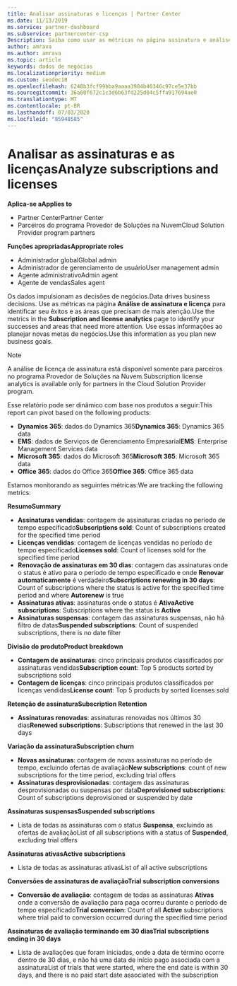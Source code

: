 ```yaml
---
title: Analisar assinaturas e licenças | Partner Center
ms.date: 11/13/2019
ms.service: partner-dashboard
ms.subservice: partnercenter-csp
Description: Saiba como usar as métricas na página assinatura e análise de licença para identificar seus sucessos e áreas que precisam de mais atenção.
author: amrava
ms.author: amrava
ms.topic: article
keywords: dados de negócios
ms.localizationpriority: medium
ms.custom: seodec18
ms.openlocfilehash: 6248b3fcf99bba9aaaa3984b40346c97ce5e37bb
ms.sourcegitcommit: 36a60f672c1c3d6b63fd225d04c5ffa917694ae0
ms.translationtype: MT
ms.contentlocale: pt-BR
ms.lasthandoff: 07/03/2020
ms.locfileid: "85948585"
---
```

# <a name="analyze-subscriptions-and-licenses"></a><span data-ttu-id="5e1f9-104">Analisar as assinaturas e as licenças</span><span class="sxs-lookup"><span data-stu-id="5e1f9-104">Analyze subscriptions and licenses</span></span> 

<span data-ttu-id="5e1f9-105">**Aplica-se a**</span><span class="sxs-lookup"><span data-stu-id="5e1f9-105">**Applies to**</span></span>

- <span data-ttu-id="5e1f9-106">Partner Center</span><span class="sxs-lookup"><span data-stu-id="5e1f9-106">Partner Center</span></span>
- <span data-ttu-id="5e1f9-107">Parceiros do programa Provedor de Soluções na Nuvem</span><span class="sxs-lookup"><span data-stu-id="5e1f9-107">Cloud Solution Provider program partners</span></span>

<span data-ttu-id="5e1f9-108">**Funções apropriadas**</span><span class="sxs-lookup"><span data-stu-id="5e1f9-108">**Appropriate roles**</span></span>

- <span data-ttu-id="5e1f9-109">Administrador global</span><span class="sxs-lookup"><span data-stu-id="5e1f9-109">Global admin</span></span>
- <span data-ttu-id="5e1f9-110">Administrador de gerenciamento de usuário</span><span class="sxs-lookup"><span data-stu-id="5e1f9-110">User management admin</span></span>
- <span data-ttu-id="5e1f9-111">Agente administrativo</span><span class="sxs-lookup"><span data-stu-id="5e1f9-111">Admin agent</span></span>
- <span data-ttu-id="5e1f9-112">Agente de vendas</span><span class="sxs-lookup"><span data-stu-id="5e1f9-112">Sales agent</span></span>

<span data-ttu-id="5e1f9-113">Os dados impulsionam as decisões de negócios.</span><span class="sxs-lookup"><span data-stu-id="5e1f9-113">Data drives business decisions.</span></span> <span data-ttu-id="5e1f9-114">Use as métricas na página **Análise de assinatura e licença** para identificar seu êxitos e as áreas que precisam de mais atenção.</span><span class="sxs-lookup"><span data-stu-id="5e1f9-114">Use the metrics in the **Subscription and license analytics** page to identify your successes and areas that need more attention.</span></span> <span data-ttu-id="5e1f9-115">Use essas informações ao planejar novas metas de negócios.</span><span class="sxs-lookup"><span data-stu-id="5e1f9-115">Use this information as you plan new business goals.</span></span>

> [!NOTE]
> <span data-ttu-id="5e1f9-116">A análise de licença de assinatura está disponível somente para parceiros no programa Provedor de Soluções na Nuvem.</span><span class="sxs-lookup"><span data-stu-id="5e1f9-116">Subscription license analytics is available only for partners in the Cloud Solution Provider program.</span></span>


<span data-ttu-id="5e1f9-117">Esse relatório pode ser dinâmico com base nos produtos a seguir:</span><span class="sxs-lookup"><span data-stu-id="5e1f9-117">This report can pivot based on the following products:</span></span>

 - <span data-ttu-id="5e1f9-118">**Dynamics 365**: dados do Dynamics 365</span><span class="sxs-lookup"><span data-stu-id="5e1f9-118">**Dynamics 365**: Dynamics 365 data</span></span>  
 - <span data-ttu-id="5e1f9-119">**EMS**: dados de Serviços de Gerenciamento Empresarial</span><span class="sxs-lookup"><span data-stu-id="5e1f9-119">**EMS**: Enterprise Management Services data</span></span>  
 - <span data-ttu-id="5e1f9-120">**Microsoft 365**: dados do Microsoft 365</span><span class="sxs-lookup"><span data-stu-id="5e1f9-120">**Microsoft 365**: Microsoft 365 data</span></span>  
 - <span data-ttu-id="5e1f9-121">**Office 365**: dados do Office 365</span><span class="sxs-lookup"><span data-stu-id="5e1f9-121">**Office 365**: Office 365 data</span></span>  


<span data-ttu-id="5e1f9-122">Estamos monitorando as seguintes métricas:</span><span class="sxs-lookup"><span data-stu-id="5e1f9-122">We are tracking the following metrics:</span></span>

<span data-ttu-id="5e1f9-123">**Resumo**</span><span class="sxs-lookup"><span data-stu-id="5e1f9-123">**Summary**</span></span>  
 - <span data-ttu-id="5e1f9-124">**Assinaturas vendidas**: contagem de assinaturas criadas no período de tempo especificado</span><span class="sxs-lookup"><span data-stu-id="5e1f9-124">**Subscriptions sold**: Count of subscriptions created for the specified time period</span></span>  
 - <span data-ttu-id="5e1f9-125">**Licenças vendidas**: contagem de licenças vendidas no período de tempo especificado</span><span class="sxs-lookup"><span data-stu-id="5e1f9-125">**Licenses sold**: Count of licenses sold for the specified time period</span></span>   
 - <span data-ttu-id="5e1f9-126">**Renovação de assinaturas em 30 dias**: contagem das assinaturas onde o status é ativo para o período de tempo especificado e onde **Renovar automaticamente** é verdadeiro</span><span class="sxs-lookup"><span data-stu-id="5e1f9-126">**Subscriptions renewing in 30 days**: Count of subscriptions where the status is active for the specified time period and where **Autorenew** is true</span></span>
 - <span data-ttu-id="5e1f9-127">**Assinaturas ativas**: assinaturas onde o status é **Ativa**</span><span class="sxs-lookup"><span data-stu-id="5e1f9-127">**Active subscriptions**: Subscriptions where the status is **Active**</span></span>  
 - <span data-ttu-id="5e1f9-128">**Assinaturas suspensas**: contagem das assinaturas suspensas, não há filtro de datas</span><span class="sxs-lookup"><span data-stu-id="5e1f9-128">**Suspended subscriptions**: Count of suspended subscriptions, there is no date filter</span></span>  

<span data-ttu-id="5e1f9-129">**Divisão do produto**</span><span class="sxs-lookup"><span data-stu-id="5e1f9-129">**Product breakdown**</span></span>  
 - <span data-ttu-id="5e1f9-130">**Contagem de assinaturas**: cinco principais produtos classificados por assinaturas vendidas</span><span class="sxs-lookup"><span data-stu-id="5e1f9-130">**Subscription count**: Top 5 products sorted by subscriptions sold</span></span>  
 - <span data-ttu-id="5e1f9-131">**Contagem de licenças**: cinco principais produtos classificados por licenças vendidas</span><span class="sxs-lookup"><span data-stu-id="5e1f9-131">**License count**: Top 5 products by sorted licenses sold</span></span>

<span data-ttu-id="5e1f9-132">**Retenção de assinatura**</span><span class="sxs-lookup"><span data-stu-id="5e1f9-132">**Subscription Retention**</span></span>
 - <span data-ttu-id="5e1f9-133">**Assinaturas renovadas**: assinaturas renovadas nos últimos 30 dias</span><span class="sxs-lookup"><span data-stu-id="5e1f9-133">**Renewed subscriptions**: Subscriptions that renewed in the last 30 days</span></span>  

<span data-ttu-id="5e1f9-134">**Variação da assinatura**</span><span class="sxs-lookup"><span data-stu-id="5e1f9-134">**Subscription churn**</span></span>  
 - <span data-ttu-id="5e1f9-135">**Novas assinaturas**: contagem de novas assinaturas no período de tempo, excluindo ofertas de avaliação</span><span class="sxs-lookup"><span data-stu-id="5e1f9-135">**New subscriptions**: count of new subscriptions for the time period, excluding trial offers</span></span>  
 - <span data-ttu-id="5e1f9-136">**Assinaturas desprovisionadas**: contagem das assinaturas desprovisionadas ou suspensas por data</span><span class="sxs-lookup"><span data-stu-id="5e1f9-136">**Deprovisioned subscriptions**: Count of subscriptions deprovisioned or suspended by date</span></span>  

<span data-ttu-id="5e1f9-137">**Assinaturas suspensas**</span><span class="sxs-lookup"><span data-stu-id="5e1f9-137">**Suspended subscriptions**</span></span>  
 - <span data-ttu-id="5e1f9-138">Lista de todas as assinaturas com o status **Suspensa**, excluindo as ofertas de avaliação</span><span class="sxs-lookup"><span data-stu-id="5e1f9-138">List of all subscriptions with a status of **Suspended**, excluding trial offers</span></span>  
  
<span data-ttu-id="5e1f9-139">**Assinaturas ativas**</span><span class="sxs-lookup"><span data-stu-id="5e1f9-139">**Active subscriptions**</span></span>
 - <span data-ttu-id="5e1f9-140">Lista de todas as assinaturas ativas</span><span class="sxs-lookup"><span data-stu-id="5e1f9-140">List of all active subscriptions</span></span>  

<span data-ttu-id="5e1f9-141">**Conversões de assinaturas de avaliação**</span><span class="sxs-lookup"><span data-stu-id="5e1f9-141">**Trial subscription conversions**</span></span>  
 - <span data-ttu-id="5e1f9-142">**Conversão de avaliação**: contagem de todas as assinaturas **Ativas** onde a conversão de avaliação para paga ocorreu durante o período de tempo especificado</span><span class="sxs-lookup"><span data-stu-id="5e1f9-142">**Trial conversion**: Count of all **Active** subscriptions where trial paid to conversion occurred during the specified time period</span></span>  

<span data-ttu-id="5e1f9-143">**Assinaturas de avaliação terminando em 30 dias**</span><span class="sxs-lookup"><span data-stu-id="5e1f9-143">**Trial subscriptions ending in 30 days**</span></span>  
 - <span data-ttu-id="5e1f9-144">Lista de avaliações que foram iniciadas, onde a data de término ocorre dentro de 30 dias, e não há uma data de início pago associada com a assinatura</span><span class="sxs-lookup"><span data-stu-id="5e1f9-144">List of trials that were started, where the end date is within 30 days, and there is no paid start date associated with the subscription</span></span>  

  